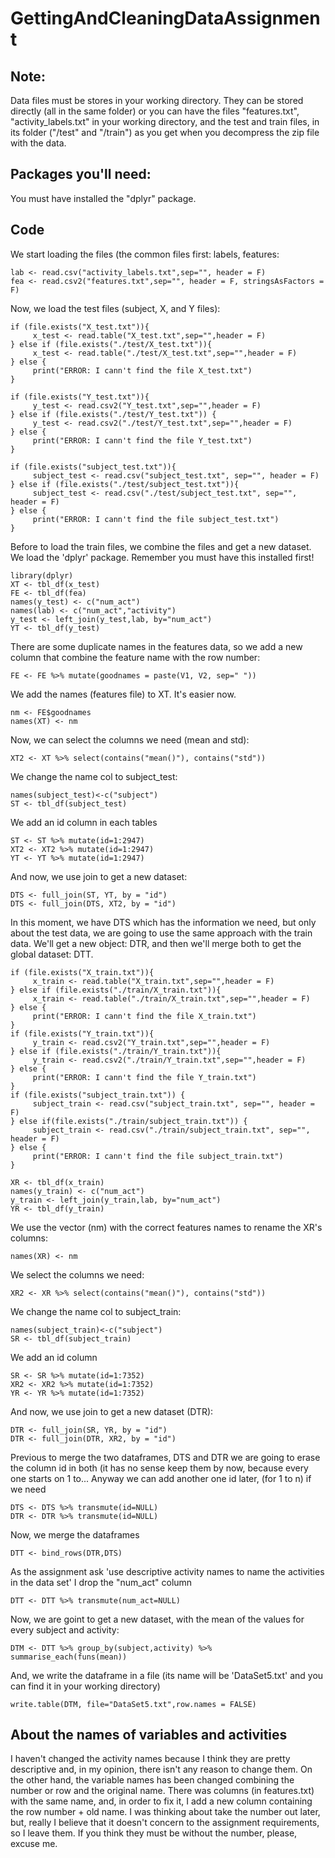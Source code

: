 # GettingAndCleaningDataAssignment

## Note: 
Data files must be stores in your working directory. They can be stored directly (all in the same folder) or you can have the files "features.txt", "activity_labels.txt" in your working directory, and the test and train files, in its folder ("/test" and "/train") as you get when you decompress the zip file with the data.

## Packages you'll need:
You must have installed the "dplyr" package. 

## Code
We start loading the files (the common files first: labels, features:
 
    lab <- read.csv("activity_labels.txt",sep="", header = F)
    fea <- read.csv2("features.txt",sep="", header = F, stringsAsFactors = F)
    
Now, we load the test files (subject, X, and Y files):

    if (file.exists("X_test.txt")){
         x_test <- read.table("X_test.txt",sep="",header = F)
    } else if (file.exists("./test/X_test.txt")){
         x_test <- read.table("./test/X_test.txt",sep="",header = F)     
    } else {
         print("ERROR: I cann't find the file X_test.txt")
    }
    
    if (file.exists("Y_test.txt")){
         y_test <- read.csv2("Y_test.txt",sep="",header = F)     
    } else if (file.exists("./test/Y_test.txt")) {
         y_test <- read.csv2("./test/Y_test.txt",sep="",header = F)     
    } else {
         print("ERROR: I cann't find the file Y_test.txt")
    }
    
    if (file.exists("subject_test.txt")){
         subject_test <- read.csv("subject_test.txt", sep="", header = F)
    } else if (file.exists("./test/subject_test.txt")){
         subject_test <- read.csv("./test/subject_test.txt", sep="", header = F)     
    } else {
         print("ERROR: I cann't find the file subject_test.txt")
    }
 
Before to load the train files, we combine the files and get a new dataset. We load the 'dplyr' package. Remember you must have this installed first!

    library(dplyr)
    XT <- tbl_df(x_test)
    FE <- tbl_df(fea)
    names(y_test) <- c("num_act")
    names(lab) <- c("num_act","activity")
    y_test <- left_join(y_test,lab, by="num_act")
    YT <- tbl_df(y_test)
    
There are some duplicate names in the features data, so we add a new column that combine the feature name with the row number:

    FE <- FE %>% mutate(goodnames = paste(V1, V2, sep=" "))

We add the names (features file) to XT. It's easier now.

    nm <- FE$goodnames
    names(XT) <- nm

Now, we can select the columns we need (mean and std):

    XT2 <- XT %>% select(contains("mean()"), contains("std"))

We change the name col to subject_test:

    names(subject_test)<-c("subject")
    ST <- tbl_df(subject_test)

We add an id column in each tables

    ST <- ST %>% mutate(id=1:2947)
    XT2 <- XT2 %>% mutate(id=1:2947)
    YT <- YT %>% mutate(id=1:2947)
    
And now, we use join to get a new dataset:

    DTS <- full_join(ST, YT, by = "id")
    DTS <- full_join(DTS, XT2, by = "id")

In this moment, we have DTS which has the information we need, but only about the test data, we are going to use the same approach with the train data. We'll get a new object: DTR, and then we'll merge both to get the global dataset: DTT.

    if (file.exists("X_train.txt")){
         x_train <- read.table("X_train.txt",sep="",header = F)
    } else if (file.exists("./train/X_train.txt")){
         x_train <- read.table("./train/X_train.txt",sep="",header = F)
    } else {
         print("ERROR: I cann't find the file X_train.txt")
    }
    if (file.exists("Y_train.txt")){
         y_train <- read.csv2("Y_train.txt",sep="",header = F)
    } else if (file.exists("./train/Y_train.txt")){
         y_train <- read.csv2("./train/Y_train.txt",sep="",header = F)     
    } else {
         print("ERROR: I cann't find the file Y_train.txt")
    }
    if (file.exists("subject_train.txt")) {
         subject_train <- read.csv("subject_train.txt", sep="", header = F)
    } else if(file.exists("./train/subject_train.txt")) {
         subject_train <- read.csv("./train/subject_train.txt", sep="", header = F)
    } else {
         print("ERROR: I cann't find the file subject_train.txt")
    }

    XR <- tbl_df(x_train)
    names(y_train) <- c("num_act")
    y_train <- left_join(y_train,lab, by="num_act")
    YR <- tbl_df(y_train)
    
We use the vector (nm) with the correct features names to rename the XR's columns:

    names(XR) <- nm

We select the columns we need:

    XR2 <- XR %>% select(contains("mean()"), contains("std"))

We change the name col to subject_train:

    names(subject_train)<-c("subject")
    SR <- tbl_df(subject_train)

We add an id column

    SR <- SR %>% mutate(id=1:7352)
    XR2 <- XR2 %>% mutate(id=1:7352)
    YR <- YR %>% mutate(id=1:7352)

And now, we use join to get a new dataset (DTR):

    DTR <- full_join(SR, YR, by = "id")
    DTR <- full_join(DTR, XR2, by = "id")
    
Previous to merge the two dataframes, DTS and DTR we are going to erase the column id in both (it has no sense keep them by now, because every one starts on 1 to... Anyway we can add another one id later, (for 1 to n) if we need

    DTS <- DTS %>% transmute(id=NULL)
    DTR <- DTR %>% transmute(id=NULL)
    
Now, we merge the dataframes

    DTT <- bind_rows(DTR,DTS)
    
As the assignment ask 'use descriptive activity names to name the activities in the data set' I drop the "num_act" column

    DTT <- DTT %>% transmute(num_act=NULL)
    
Now, we are goint to get a new dataset, with the mean of the values for every subject and activity:

    DTM <- DTT %>% group_by(subject,activity) %>% summarise_each(funs(mean))

And, we write the dataframe in a file (its name will be 'DataSet5.txt' and you can find it in your working directory)

    write.table(DTM, file="DataSet5.txt",row.names = FALSE)


## About the names of variables and activities
I haven't changed the activity names because I think they are pretty descriptive and, in my opinion, there isn't any reason to change them. On the other hand, the variable names has been changed combining the number or row and the original name. There was columns (in features.txt) with the same name, and, in order to fix it, I add a new column containing the row number + old name. I was thinking about take the number out later, but, really I believe that it doesn't concern to the assignment requirements, so I leave them. If you think they must be without the number, please, excuse me.





    
